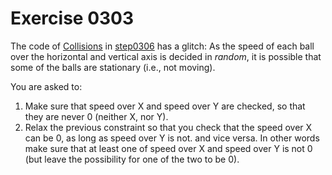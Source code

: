 # Exercise 0303

The code of [Collisions](../step0306/Collisions.py) in [step0306](../step0306) has a glitch:
As the speed of each ball over the horizontal and vertical axis is decided in _random_, it is possible that
some of the balls are stationary (i.e., not moving). 

You are asked to:
1. Make sure that speed over X and speed over Y are checked, so that they are never 0 (neither X, nor Y).
2. Relax the previous constraint so that you check that the speed over X can be 0, as long as speed over Y is not. and vice versa. In other words make sure that at least one of speed over X and speed over Y is not 0 (but leave the possibility for one of the two to be 0).
